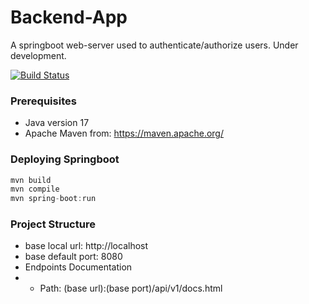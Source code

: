 # Backend-App
A springboot web-server used to authenticate/authorize users. Under development.

[![Build Status](https://travis-ci.org/joemccann/dillinger.svg?branch=master)]()
### Prerequisites
* Java version 17
* Apache Maven from: https://maven.apache.org/


### Deploying Springboot
```javascript 
mvn build
mvn compile
mvn spring-boot:run 
```

### Project Structure
* base local url: http://localhost
* base default port: 8080
* Endpoints Documentation
* *   Path: (base url):(base port)/api/v1/docs.html